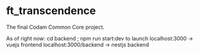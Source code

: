 # ft_transcendence
The final Codam Common Core project. 

As of right now:
	cd backend ; npm run start:dev to launch
	localhost:3000 			-> vuejs frontend
	localhost:3000/backend 	-> nestjs backend
